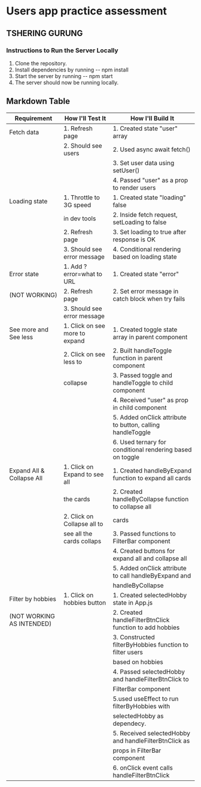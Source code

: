 # Users app practice assessment

## TSHERING GURUNG


### Instructions to Run the Server Locally

1. Clone the repository.
2. Install dependencies by running -- npm install
3. Start the server by running -- npm start
4. The server should now be running locally.

## Markdown Table

| Requirement                      | How I'll Test It             | How I'll Build It                                      |
|----------------------------------|------------------------------|--------------------------------------------------------|
| Fetch data                       | 1. Refresh page              | 1. Created state "user" array                          |
|                                  | 2. Should see users          | 2. Used async await fetch()                             |
|                                  |                              | 3. Set user data using setUser()                        |
|                                  |                              | 4. Passed "user" as a prop to render users             |
| Loading state                    | 1. Throttle to 3G speed      | 1. Created state "loading" false                       |
|                                  |   in dev tools               | 2. Inside fetch request, setLoading to false            |
|                                  | 2. Refresh page              | 3. Set loading to true after response is OK             |
|                                  | 3. Should see error message | 4. Conditional rendering based on loading state         |
| Error state                      | 1. Add ?error=what to URL    | 1. Created state "error"                                |
| (NOT WORKING)                    | 2. Refresh page              | 2. Set error message in catch block when try fails       |
|                                  | 3. Should see error message  |                                                          |
| See more and See less            | 1. Click on see more to expand| 1. Created toggle state array in parent component       |
|                                  | 2. Click on see less to      | 2. Built handleToggle function in parent component       |
|                                  |    collapse                  | 3. Passed toggle and handleToggle to child component    |
|                                  |                              | 4. Received "user" as prop in child component           |
|                                  |                              | 5. Added onClick attribute to button, calling handleToggle|
|                                  |                              | 6. Used ternary for conditional rendering based on toggle|
| Expand All & Collapse All        | 1. Click on Expand to see all| 1. Created handleByExpand function to expand all cards  |
|                                  |    the cards                 | 2. Created handleByCollapse function to collapse all    |
|                                  | 2. Click on Collapse all to  |    cards                                                 |
|                                  |    see all the cards collaps | 3. Passed functions to FilterBar component              |
|                                  |                              | 4. Created buttons for expand all and collapse all      |
|                                  |                              | 5. Added onClick attribute to call handleByExpand and   |
|                                  |                              |    handleByCollapse                                     |
| Filter by hobbies                | 1. Click on hobbies button   | 1. Created selectedHobby state in App.js               |
| (NOT WORKING AS INTENDED)        |                              | 2. Created handleFilterBtnClick function to add hobbies |
|                                  |                              | 3. Constructed filterByHobbies function to filter users |
|                                  |                              |    based on hobbies                                     |
|                                  |                              | 4. Passed selectedHobby and handleFilterBtnClick to     |
|                                  |                              |    FilterBar component                                  |
|                                  |                              | 5.used useEffect to run filterByHobbies with 
|                                  |                              |   selectedHobby as dependecy.
|                                  |                              | 5. Received selectedHobby and handleFilterBtnClick as   |
|                                  |                              |    props in FilterBar component                         |
|                                  |                              | 6. onClick event calls handleFilterBtnClick             |
